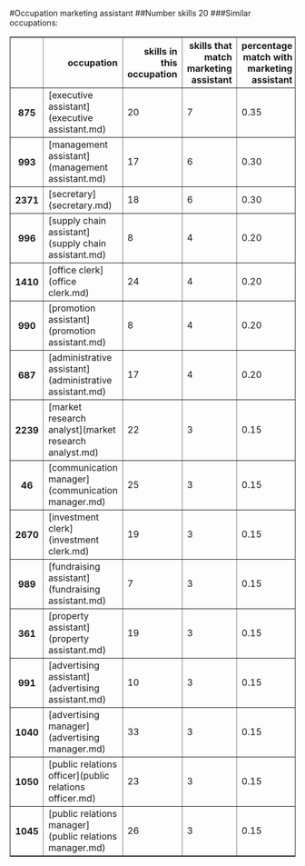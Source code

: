 #Occupation marketing assistant
##Number skills 20
###Similar occupations:
<table border="1" class="dataframe">
  <thead>
    <tr style="text-align: right;">
      <th></th>
      <th>occupation</th>
      <th>skills in this occupation</th>
      <th>skills that match marketing assistant</th>
      <th>percentage match with marketing assistant</th>
      <th>skills not in marketing assistant</th>
    </tr>
  </thead>
  <tbody>
    <tr>
      <th>875</th>
      <td>[executive assistant](executive assistant.md)</td>
      <td>20</td>
      <td>7</td>
      <td>0.35</td>
      <td>13</td>
    </tr>
    <tr>
      <th>993</th>
      <td>[management assistant](management assistant.md)</td>
      <td>17</td>
      <td>6</td>
      <td>0.30</td>
      <td>11</td>
    </tr>
    <tr>
      <th>2371</th>
      <td>[secretary](secretary.md)</td>
      <td>18</td>
      <td>6</td>
      <td>0.30</td>
      <td>12</td>
    </tr>
    <tr>
      <th>996</th>
      <td>[supply chain assistant](supply chain assistant.md)</td>
      <td>8</td>
      <td>4</td>
      <td>0.20</td>
      <td>4</td>
    </tr>
    <tr>
      <th>1410</th>
      <td>[office clerk](office clerk.md)</td>
      <td>24</td>
      <td>4</td>
      <td>0.20</td>
      <td>20</td>
    </tr>
    <tr>
      <th>990</th>
      <td>[promotion assistant](promotion assistant.md)</td>
      <td>8</td>
      <td>4</td>
      <td>0.20</td>
      <td>4</td>
    </tr>
    <tr>
      <th>687</th>
      <td>[administrative assistant](administrative assistant.md)</td>
      <td>17</td>
      <td>4</td>
      <td>0.20</td>
      <td>13</td>
    </tr>
    <tr>
      <th>2239</th>
      <td>[market research analyst](market research analyst.md)</td>
      <td>22</td>
      <td>3</td>
      <td>0.15</td>
      <td>19</td>
    </tr>
    <tr>
      <th>46</th>
      <td>[communication manager](communication manager.md)</td>
      <td>25</td>
      <td>3</td>
      <td>0.15</td>
      <td>22</td>
    </tr>
    <tr>
      <th>2670</th>
      <td>[investment clerk](investment clerk.md)</td>
      <td>19</td>
      <td>3</td>
      <td>0.15</td>
      <td>16</td>
    </tr>
    <tr>
      <th>989</th>
      <td>[fundraising assistant](fundraising assistant.md)</td>
      <td>7</td>
      <td>3</td>
      <td>0.15</td>
      <td>4</td>
    </tr>
    <tr>
      <th>361</th>
      <td>[property assistant](property assistant.md)</td>
      <td>19</td>
      <td>3</td>
      <td>0.15</td>
      <td>16</td>
    </tr>
    <tr>
      <th>991</th>
      <td>[advertising assistant](advertising assistant.md)</td>
      <td>10</td>
      <td>3</td>
      <td>0.15</td>
      <td>7</td>
    </tr>
    <tr>
      <th>1040</th>
      <td>[advertising manager](advertising manager.md)</td>
      <td>33</td>
      <td>3</td>
      <td>0.15</td>
      <td>30</td>
    </tr>
    <tr>
      <th>1050</th>
      <td>[public relations officer](public relations officer.md)</td>
      <td>23</td>
      <td>3</td>
      <td>0.15</td>
      <td>20</td>
    </tr>
    <tr>
      <th>1045</th>
      <td>[public relations manager](public relations manager.md)</td>
      <td>26</td>
      <td>3</td>
      <td>0.15</td>
      <td>23</td>
    </tr>
  </tbody>
</table>

